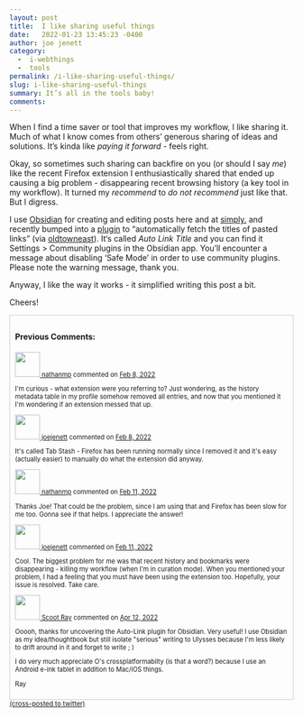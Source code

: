 ```yaml
---
layout: post
title:  I like sharing useful things
date:   2022-01-23 13:45:23 -0400
author: joe jenett
category:
  -  i-webthings
  -  tools
permalink: /i-like-sharing-useful-things/
slug: i-like-sharing-useful-things
summary: It’s all in the tools baby!
comments: 
---
```

When I find a time saver or tool that improves my workflow, I like sharing it. Much of what I know comes from others’ generous sharing of ideas and solutions. It’s kinda like _paying it forward_ - feels right.

Okay, so sometimes such sharing can backfire on you (or should I say _me_) like the recent Firefox extension I enthusiastically shared that ended up causing a big problem - disappearing recent browsing history (a key tool in my workflow). It turned my _recommend_ to _do not recommend_ just like that. But I digress.

I use [Obsidian](https://obsidian.md/) for creating and editing posts here and at [simply.](https://simply.joejenett.com/) and recently bumped into a [plugin](https://github.com/zolrath/obsidian-auto-link-title) to “automatically fetch the titles of pasted links” (via [oldtowneast](https://pinboard.in/u:oldtowneast)). It‘s called _Auto Link Title_ and you can find it Settings > Community plugins in the Obsidian app. You’ll encounter a message about disabling ‘Safe Mode’ in order to use community plugins. Please note the warning message, thank you.

Anyway, I like the way it works - it simplified writing this post a bit.

Cheers!
<div style="padding:9px;border:1px solid #ccc;">
<h4>Previous Comments:</h4>
<p style="font-size:.8em;"><a href="https://github.com/nathanmp" title=""><img src="https://avatars.githubusercontent.com/u/9063118?v=4?v=3&s=88" alt="" width="44" /> nathanmp</a> commented on <a href="https://github.com/joejenett/i.webthings/issues/4#issuecomment-1033259094" title="">Feb 8, 2022</a>
</p>
<p style="font-size:.8em;">
I'm curious - what extension were you referring to? Just wondering, as the history metadata table in my profile somehow removed all entries, and now that you mentioned it I'm wondering if an extension messed that up.
</p>
<p style="font-size:.8em;"><a href="https://github.com/joejenett" title=""><img src="https://avatars.githubusercontent.com/u/52048847?v=4?v=3&s=88" alt="" width="44" /> joejenett</a> commented on <a href="https://github.com/joejenett/i.webthings/issues/4#issuecomment-1033283885" title="">Feb 8, 2022</a>
</p>
<p style="font-size:.8em;">It's called Tab Stash - Firefox has been running normally since I removed it and it's easy (actually easier) to manually do what the extension did anyway.
</p>
<p style="font-size:.8em;"><a href="https://github.com/nathanmp" title=""><img src="https://avatars.githubusercontent.com/u/9063118?v=4?v=3&s=88" alt="" width="44" /> nathanmp</a> commented on <a href="https://github.com/joejenett/i.webthings/issues/4#issuecomment-1036400264" title="">Feb 11, 2022</a>
</p>
<p style="font-size:.8em;">
Thanks Joe! That could be the problem, since I am using that and Firefox has been slow for me too. Gonna see if that helps. I appreciate the answer!</p>
<p style="font-size:.8em;"><a href="https://github.com/joejenett" title=""><img src="https://avatars.githubusercontent.com/u/52048847?v=4?v=3&s=88" alt="" width="44" /> joejenett</a> commented on <a href="https://github.com/joejenett/i.webthings/issues/4#issuecomment-1036435235" title="">Feb 11, 2022</a>
</p>
<p style="font-size:.8em;">Cool. The biggest problem for me was that recent history and bookmarks were disappearing - killing my workflow (when I'm in curation mode). When you mentioned your problem, I had a feeling that you must have been using the extension too. Hopefully, your issue is resolved. Take care.
</p>

<p style="font-size:.8em;"><a href="https://github.com/ScootRay" title=""><img src="https://avatars.githubusercontent.com/u/12983100?v=4?v=3&s=88" alt="" width="44" /> Scoot Ray</a> commented on <a href="https://github.com/joejenett/i.webthings/issues/4#issuecomment-1096154890" title="">Apr 12, 2022</a>
</p>
<p style="font-size:.8em;">
Ooooh, thanks for uncovering the Auto-Link plugin for Obsidian. Very useful! I use Obsidian as my idea/thoughtbook but still isolate "serious" writing to Ulysses because I'm less likely to drift around in it and forget to write ; )
</p>
<p style="font-size:.8em;">
I do very much appreciate O's crossplatformabilty (is that a word?) because I use an Android e-ink tablet in addition to Mac/iOS things.
</p>
<p style="font-size:.8em;">
Ray
</p>
</div>
<a href="https://brid.gy/publish/twitter"><small>(cross-posted to twitter)</small></a>
<data class="p-bridgy-omit-link" value="false"></data>